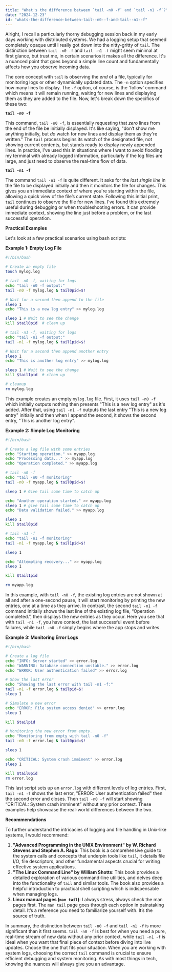 ```yaml
---
title: "What's the difference between `tail -n0 -f` and `tail -n1 -f`?"
date: "2024-12-23"
id: "whats-the-difference-between-tail--n0--f-and-tail--n1--f"
---
```


Alright,  I recall a particularly thorny debugging session back in my early days working with distributed systems. We had a logging setup that seemed completely opaque until I really got down into the nitty-gritty of `tail`. The distinction between `tail -n0 -f` and `tail -n1 -f` might seem minimal at first glance, but trust me, in certain scenarios it makes all the difference. It's a nuanced point that goes beyond a simple line count and fundamentally affects how you observe incoming data.

The core concept with `tail` is observing the *end* of a file, typically for monitoring logs or other dynamically updated data. The `-n` option specifies how many lines to display. The `-f` option, of course, is the 'follow' command which means it will remain running, waiting for new lines and displaying them as they are added to the file. Now, let's break down the specifics of these two:

**`tail -n0 -f`**

This command, `tail -n0 -f`, is essentially requesting that *zero* lines from the end of the file be initially displayed. It's like saying, "don’t show me anything initially, but *do* watch for new lines and display them as they're written." The `tail` process begins its watch of the designated file, not showing current contents, but stands ready to display newly appended lines. In practice, I’ve used this in situations where I want to avoid flooding my terminal with already logged information, particularly if the log files are large, and just need to observe the real-time flow of data.

**`tail -n1 -f`**

The command `tail -n1 -f` is quite different. It asks for the *last single line* in the file to be displayed initially and then it monitors the file for changes. This gives you an immediate context of where you're starting within the file, allowing a quick view of the file’s current state. Following this initial print, `tail` continues to observe the file for new lines. I've found this extremely useful during debugging or when troubleshooting errors. It can provide immediate context, showing the line just before a problem, or the last successful operation.

**Practical Examples**

Let's look at a few practical scenarios using bash scripts:

**Example 1: Empty Log File**

```bash
#!/bin/bash

# Create an empty file
touch mylog.log

# tail -n0 -f, waiting for logs
echo "tail -n0 -f output:"
tail -n0 -f mylog.log & tail0pid=$!

# Wait for a second then append to the file
sleep 1
echo "This is a new log entry" >> mylog.log

sleep 1 # Wait to see the change
kill $tail0pid  # clean up

# tail -n1 -f, waiting for logs
echo "tail -n1 -f output:"
tail -n1 -f mylog.log & tail1pid=$!

# Wait for a second then append another entry
sleep 1
echo "This is another log entry" >> mylog.log

sleep 1 # Wait to see the change
kill $tail1pid  # clean up

# cleanup
rm mylog.log
```
This example creates an empty `mylog.log` file. First, it uses `tail -n0 -f` which initially outputs nothing then presents "This is a new log entry" as it's added. After that, using `tail -n1 -f` outputs the last entry "This is a new log entry" initially and then when I append the second, it shows the second entry, "This is another log entry".

**Example 2: Simple Log Monitoring**

```bash
#!/bin/bash

# Create a log file with some entries
echo "Starting operation." >> myapp.log
echo "Processing data..." >> myapp.log
echo "Operation completed." >> myapp.log

# tail -n0 -f
echo "tail -n0 -f monitoring"
tail -n0 -f myapp.log & tail0pid=$!

sleep 1 # Give tail some time to catch up

echo "Another operation started." >> myapp.log
sleep 1 # give tail some time to catch up
echo "Data validation failed." >> myapp.log

sleep 1
kill $tail0pid

# tail -n1 -f
echo "tail -n1 -f monitoring"
tail -n1 -f myapp.log & tail1pid=$!

sleep 1

echo "Attempting recovery..." >> myapp.log
sleep 1

kill $tail1pid

rm myapp.log
```
In this example, with `tail -n0 -f`, the existing log entries are not shown at all and after a one-second pause, it will start monitoring by printing the new entries, one at a time as they arrive. In contrast, the second `tail -n1 -f` command initially shows the last line of the existing log file, “Operation completed.”, then displays the new entries as they occur. Here you see that with `tail -n1 -f`, you have context, the last successful event before failures, while `tail -n0 -f` simply begins where the app stops and writes.

**Example 3: Monitoring Error Logs**

```bash
#!/bin/bash

# Create a log file
echo "INFO: Server started" >> error.log
echo "WARNING: Database connection unstable." >> error.log
echo "ERROR: User authentication failed" >> error.log

# Show the last error
echo "Showing the last error with tail -n1 -f:"
tail -n1 -f error.log & tailpid=$!
sleep 1

# Simulate a new error
echo "ERROR: File system access denied" >> error.log
sleep 1

kill $tailpid

# Monitoring the new error from empty.
echo "Monitoring from empty with tail -n0 -f"
tail -n0 -f error.log & tail0pid=$!

sleep 1

echo "CRITICAL: System crash imminent" >> error.log
sleep 1

kill $tail0pid
rm error.log
```

This last script sets up an `error.log` with different levels of log entries. First, `tail -n1 -f` shows the last error, "ERROR: User authentication failed" then the second error and closes. Then `tail -n0 -f` will start showing “CRITICAL: System crash imminent” without any prior context. These examples help showcase the real-world differences between the two.

**Recommendations**

To further understand the intricacies of logging and file handling in Unix-like systems, I would recommend:

1.  **"Advanced Programming in the UNIX Environment" by W. Richard Stevens and Stephen A. Rago**: This book is a comprehensive guide to the system calls and concepts that underpin tools like `tail`, it details file I/O, file descriptors, and other fundamental aspects crucial for writing effective system applications.
2.  **"The Linux Command Line" by William Shotts**: This book provides a detailed exploration of various command-line utilities, and delves deep into the functionality of `tail` and similar tools. The book also provides a helpful introduction to practical shell scripting which is indispensable when managing logs.
3.  **Linux manual pages (`man tail`)**: I always stress, always check the man pages first. The `man tail` page goes through each option in painstaking detail. It’s a reference you need to familiarize yourself with. It’s the source of truth.

In summary, the distinction between `tail -n0 -f` and `tail -n1 -f` is more significant than it first seems. `tail -n0 -f` is best for when you need a pure, real-time stream of new data without any prior context, while `tail -n1 -f` is ideal when you want that final piece of context before diving into live updates. Choose the one that fits your situation. When you are working with system logs, choosing the correct `tail` command is crucial to ensure efficient debugging and system monitoring. As with most things in tech, knowing the nuances will always give you an advantage.
